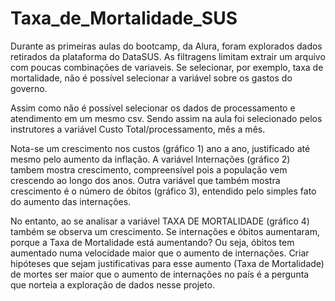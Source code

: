 # Taxa_de_Mortalidade_SUS

Durante as primeiras aulas do bootcamp, da Alura, foram explorados dados  retirados da plataforma do DataSUS. 
As filtragens limitam extrair um arquivo com poucas combinações de variaveis. Se selecionar, por exemplo, taxa de
mortalidade, não é possível selecionar a variável sobre os gastos do governo. 

Assim como não é possível selecionar os dados de processamento e 
atendimento em um mesmo csv. Sendo assim na aula foi selecionado pelos instrutores a variável Custo Total/processamento, mês a mês.

Nota-se um crescimento nos custos (gráfico 1) ano a ano, justificado até mesmo pelo aumento da 
inflação. A variável Internações (gráfico 2) tambem mostra crescimento, compreensível 
pois a população vem crescendo ao longo dos anos. Outra variável que também
mostra crescimento é o número de óbitos (gráfico 3), entendido pelo simples fato do 
aumento das internações. 

No entanto, ao se analisar a variável TAXA DE 
MORTALIDADE (gráfico 4) também se observa um crescimento. Se internações e óbitos 
aumentaram, porque a Taxa de Mortalidade está aumentando? Ou seja, óbitos tem aumentado numa velocidade maior que o aumento de internações. 
Criar hipóteses que sejam justificativas para esse aumento (Taxa de Mortalidade) de mortes ser maior que o aumento de internações no país é 
a pergunta que norteia a exploração de dados nesse projeto.
